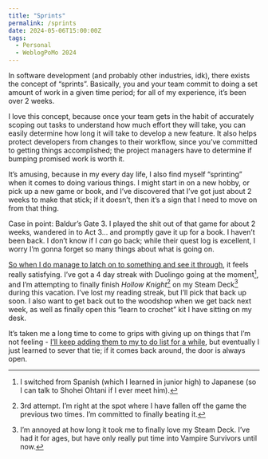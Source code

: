 ```yaml
---
title: "Sprints"
permalink: /sprints
date: 2024-05-06T15:00:00Z
tags: 
  - Personal
  - WeblogPoMo 2024
---
```


In software development (and probably other industries, idk), there exists the concept of “sprints”. Basically, you and your team commit to doing a set amount of work in a given time period; for all of my experience, it’s been over 2 weeks.

I love this concept, because once your team gets in the habit of accurately scoping out tasks to understand how much effort they will take, you can easily determine how long it will take to develop a new feature. It also helps protect developers from changes to their workflow, since you’ve committed to getting things accomplished; the project managers have to determine if bumping promised work is worth it.

It’s amusing, because in my every day life, I also find myself “sprinting” when it comes to doing various things. I might start in on a new hobby, or pick up a new game or book, and I’ve discovered that I’ve got just about 2 weeks to make that stick; if it doesn’t, then it’s a sign that I need to move on from that thing.

Case in point: Baldur’s Gate 3. I played the shit out of that game for about 2 weeks, wandered in to Act 3… and promptly gave it up for a book. I haven’t been back. I don’t know if I _can_ go back; while their quest log is excellent, I worry I’m gonna forget so many things about what is going on.

[So when I do manage to latch on to something and see it through](/accidental-fifty), it feels really satisfying. I’ve got a 4 day streak with Duolingo going at the moment[^1], and I’m attempting to finally finish _Hollow Knight_[^2] on my Steam Deck[^3] during this vacation. I’ve lost my reading streak, but I’ll pick that back up soon. I also want to get back out to the woodshop when we get back next week, as well as finally open this “learn to crochet” kit I have sitting on my desk.

[^1]: I switched from Spanish (which I learned in junior high) to Japanese (so I can talk to Shohei Ohtani if I ever meet him).

[^2]: 3rd attempt. I’m right at the spot where I have fallen off the game the previous two times. I’m committed to finally beating it.

[^3]: I’m annoyed at how long it took me to finally love my Steam Deck. I’ve had it for ages, but have only really put time into Vampire Survivors until now.

It’s taken me a long time to come to grips with giving up on things that I’m not feeling - [I’ll keep adding them to my to do list for a while](/sunday-ritual), but eventually I just learned to sever that tie; if it comes back around, the door is always open.
